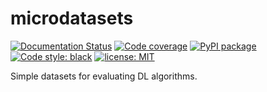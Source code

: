# microdatasets
[![Documentation Status](https://readthedocs.org/projects/microdatasets/badge/?version=latest)](https://microdatasets.readthedocs.io/en/latest/?badge=latest)
[![Code coverage](https://codecov.io/github/FragileTech/microdatasets/coverage.svg)](https://codecov.io/github/FragileTech/microdatasets)
[![PyPI package](https://badgen.net/pypi/v/microdatasets)](https://pypi.org/project/microdatasets/)
[![Code style: black](https://img.shields.io/badge/code%20style-black-000000.svg)](https://github.com/ambv/black)
[![license: MIT](https://img.shields.io/badge/license-MIT-green.svg)](https://opensource.org/licenses/MIT)

Simple datasets for evaluating DL algorithms.